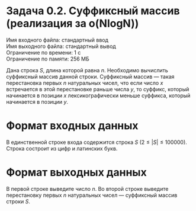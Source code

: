 # Задача 0.2. Суффиксный массив (реализация за o(NlogN))
Имя входного файла: стандартный ввод  
Имя выходного файла: стандартный вывод  
Ограничение по времени: 1 с  
Ограничение по памяти: 256 МБ
        
Дана строка $S$, длина которой равна $n$. Необходимо вычислить суффиксный массив данной строки. Суффиксный массив — такая перестановка первых $n$ натуральных чисел, что если число $x$ встречается в этой перестановке раньше числа $y$, то суффикс, который начинается в позиции $x$ лексикографически меньше суффикса, который начинается в позиции $y$.

# Формат входных данных
В единственной строке входа содержится строка $S$ $(2 \le |S| \le 100 000)$. Строка состроит из цифр и латинских букв.

# Формат выходных данных
В первой строке выведите число $n$. Во второй строке выведите перестановку первых $n$ натуральных чисел — суффиксный массив строки $S$.